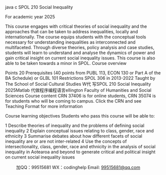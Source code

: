 java c
SPOL 210
Social Inequality

For academic year
2025




This course engages with critical theories of social inequality and the approaches that can be taken to address inequalities, locally and internationally. The course equips students with the conceptual tools necessary for understanding inequalities as interconnected and multifaceted. Through diverse theories, policy analysis and case studies, students will learn to understand and analyse the dynamics of power and gain critical insight on current social inequality issues. This course is also able to be taken towards a minor in SPOL.
Course overview




Points
20
Prerequisites
(40 points from PUBL 113, ECON 130 or Part A of the BA Schedule) or GLBL 101
Restrictions
SPOL 306 in 2013-2022
Taught by
The School of Social  Cultural Studies
W代 写SPOL 210 Social Inequality 2025Matlab
代做程序编程语言ellington Faculty of Humanities and Social Sciences
Course content
CRN 37406 is for online students, CRN 35074 is for students who will be coming to campus. Click the CRN and see Teaching Format for more information






Course learning objectives
Students who pass this course will be able to:


1 Describe theories of inequality and the problems of defining social inequality
2 Explain conceptual issues relating to class, gender, race and ethnicity
3 Summarise debates about how different facets of social inequality are or are not inter-related
4 Use the concepts of intersectionality, class, gender, race and ethnicity in the analysis of social inequality in Aotearoa and beyond to generate critical and political insight on current social inequality issues





         
加QQ：99515681  WX：codinghelp  Email: 99515681@qq.com
